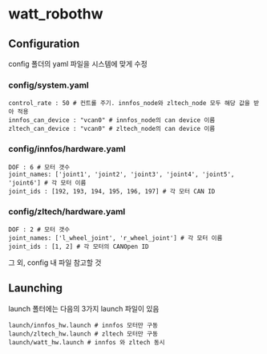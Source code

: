 # watt_robothw

## Configuration
config 폴더의 yaml 파일을 시스템에 맞게 수정

### config/system.yaml
```
control_rate : 50 # 컨트롤 주기. innfos_node와 zltech_node 모두 해당 값을 받아 적용
innfos_can_device : "vcan0" # innfos_node의 can device 이름
zltech_can_device : "vcan0" # zltech_node의 can device 이름
```

### config/innfos/hardware.yaml
```
DOF : 6 # 모터 갯수
joint_names: ['joint1', 'joint2', 'joint3', 'joint4', 'joint5', 'joint6'] # 각 모터 이름
joint_ids : [192, 193, 194, 195, 196, 197] # 각 모터 CAN ID
```

### config/zltech/hardware.yaml
```
DOF : 2 # 모터 갯수
joint_names: ['l_wheel_joint', 'r_wheel_joint'] # 각 모터 이름
joint_ids : [1, 2] # 각 모터의 CANOpen ID
```

그 외, config 내 파일 참고할 것

## Launching
launch 폴터에는 다음의 3가지 launch 파일이 있음
```
launch/innfos_hw.launch # innfos 모터만 구동
launch/zltech_hw.launch # zltech 모터만 구동
launch/watt_hw.launch # innfos 와 zltech 동시 
```
